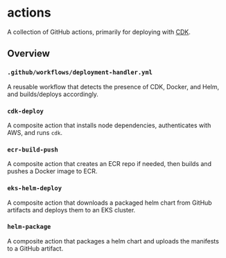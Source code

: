 # actions

A collection of GitHub actions, primarily for deploying with [CDK](https://aws.amazon.com/cdk/).

## Overview

### `.github/workflows/deployment-handler.yml`

A reusable workflow that detects the presence of CDK, Docker, and Helm, and builds/deploys accordingly.

### `cdk-deploy`

A composite action that installs node dependencies, authenticates with AWS, and runs `cdk`.

### `ecr-build-push`

A composite action that creates an ECR repo if needed, then builds and pushes a Docker image to ECR.

### `eks-helm-deploy`

A composite action that downloads a packaged helm chart from GitHub artifacts and deploys them to an EKS cluster.

### `helm-package`

A composite action that packages a helm chart and uploads the manifests to a GitHub artifact.